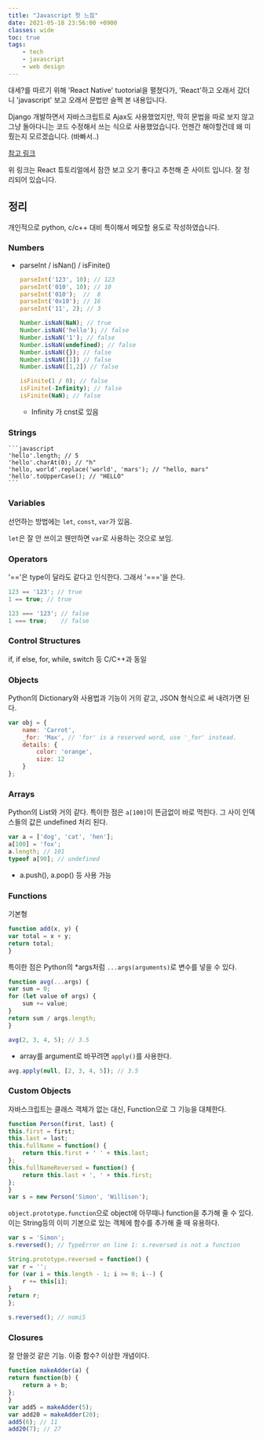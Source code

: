 ```yaml
---
title: "Javascript 첫 느낌"
date: 2021-05-18 23:56:00 +0900
classes: wide
toc: true
tags:
    - tech
    - javascript
    - web design
---
```


대세?를 따르기 위해 'React Native' tuotorial을 펼쳤다가, 'React'하고 오래서 갔더니 'javascript' 보고 오래서 문법만 슬쩍 본 내용입니다.

Django 개발하면서 자바스크립트로 Ajax도 사용했었지만, 딱히 문법을 따로 보지 않고 그냥 돌아다니는 코드 수정해서 쓰는 식으로 사용했었습니다. 언젠간 해야할건데 왜 미뤘는지 모르겠습니다. (바빠서..)

[참고 링크](https://developer.mozilla.org/en-US/docs/Web/JavaScript/A_re-introduction_to_JavaScript)

위 링크는 React 튜토리얼에서 잠깐 보고 오기 좋다고 추천해 준 사이트 입니다. 잘 정리되어 있습니다.

## 정리

개인적으로 python, c/c++ 대비 특이해서 메모할 용도로 작성하였습니다.

### Numbers

- parseInt / isNan() / isFinite()

    ```javascript
    parseInt('123', 10); // 123
    parseInt('010', 10); // 10
    parseInt('010');  //  8
    parseInt('0x10'); // 16
    parseInt('11', 2); // 3

    Number.isNaN(NaN); // true
    Number.isNaN('hello'); // false
    Number.isNaN('1'); // false
    Number.isNaN(undefined); // false
    Number.isNaN({}); // false
    Number.isNaN([1]) // false
    Number.isNaN([1,2]) // false

    isFinite(1 / 0); // false
    isFinite(-Infinity); // false
    isFinite(NaN); // false
    ```

    - Infinity 가 cnst로 있음

### Strings

    ```javascript
    'hello'.length; // 5
    'hello'.charAt(0); // "h"
    'hello, world'.replace('world', 'mars'); // "hello, mars"
    'hello'.toUpperCase(); // "HELLO"
    ```

### Variables

선언하는 방법에는 `let`, `const`, `var`가 있음.

`let`은 잘 안 쓰이고 웬만하면 `var`로 사용하는 것으로 보임.

### Operators

'=='은 type이 달라도 같다고 인식한다. 그래서 '==='을 쓴다.

```javascript
123 == '123'; // true
1 == true; // true

123 === '123'; // false
1 === true;    // false
```


### Control Structures

if, if else, for, while, switch 등 C/C++과 동일

### Objects

Python의 Dictionary와 사용법과 기능이 거의 같고, JSON 형식으로 써 내려가면 된다.

```javascript
var obj = {
    name: 'Carrot',
    _for: 'Max', // 'for' is a reserved word, use '_for' instead.
    details: {
        color: 'orange',
        size: 12
    }
};
```

### Arrays

Python의 List와 거의 같다. 특이한 점은 `a[100]`이 뜬금없이 바로 먹힌다. 그 사이 인덱스들의 값은 undefined 처리 된다.

```javascript
var a = ['dog', 'cat', 'hen'];
a[100] = 'fox';
a.length; // 101
typeof a[90]; // undefined
```
- a.push(), a.pop() 등 사용 가능

### Functions

기본형

```javascript
function add(x, y) {
var total = x + y;
return total;
}
```

특이한 점은 Python의 *args처럼 `...args(arguments)`로 변수를 넣을 수 있다.

```javascript
function avg(...args) {
var sum = 0;
for (let value of args) {
    sum += value;
}
return sum / args.length;
}

avg(2, 3, 4, 5); // 3.5
```

- array를 argument로 바꾸려면 `apply()`를 사용한다.

```javascript
avg.apply(null, [2, 3, 4, 5]); // 3.5
```

### Custom Objects

자바스크립트는 클래스 객체가 없는 대신, Function으로 그 기능을 대체한다.

```javascript
function Person(first, last) {
this.first = first;
this.last = last;
this.fullName = function() {
    return this.first + ' ' + this.last;
};
this.fullNameReversed = function() {
    return this.last + ', ' + this.first;
};
}
var s = new Person('Simon', 'Willison');
```

`object.prototype.function`으로 object에 아무때나 function을 추가해 줄 수 있다. 이는 String등의 이미 기본으로 있는 객체에 함수를 추가해 줄 때 유용하다.

```javascript
var s = 'Simon';
s.reversed(); // TypeError on line 1: s.reversed is not a function

String.prototype.reversed = function() {
var r = '';
for (var i = this.length - 1; i >= 0; i--) {
    r += this[i];
}
return r;
};

s.reversed(); // nomiS
```

### Closures

잘 안쓸것 같은 기능. 이중 함수? 이상한 개념이다.

```javascript
function makeAdder(a) {
return function(b) {
    return a + b;
};
}
var add5 = makeAdder(5);
var add20 = makeAdder(20);
add5(6); // 11
add20(7); // 27
```
